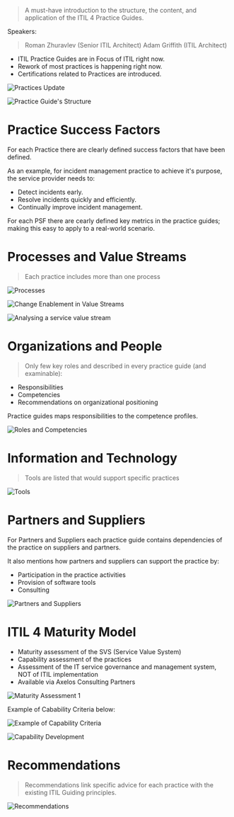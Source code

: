 > A must-have introduction to the structure, the content, and application of the ITIL 4 Practice Guides.

Speakers:

> Roman Zhuravlev (Senior ITIL Architect)
> Adam Griffith (ITIL Architect)

- ITIL Practice Guides are in Focus of ITIL right now.
- Rework of most practices is happening right now.
- Certifications related to Practices are introduced.

![Practices Update](./_img/2023-10-08-Practices-Update.png)
 
![Practice Guide's Structure](./_img/2023-10-08-Practice-Guide-Structure.png)
 
 # Practice Success Factors
 
 For each Practice there are clearly defined success factors that have been defined.
 
 As an example, for incident management practice to achieve it's purpose, the service provider needs to:
 
 - Detect incidents early.
 - Resolve incidents quickly and efficiently.
 - Continually improve incident management.

For each PSF there are cearly defined key metrics in the practice guides; making this easy to apply to a real-world scenario.

# Processes and  Value Streams

> Each practice includes more than one process

![Processes](./_img/2023-10-08-Processes.png)

![Change Enablement in Value Streams](./_img/2023-10-08-Change-Enablement-in-Value-Streams.png)

![Analysing a service value stream](./_img/2023-10-08-Analysing-a-service-value-stream.png)

# Organizations and People

> Only few key roles and described in every practice guide (and examinable):

- Responsibilities
- Competencies
- Recommendations on organizational positioning

Practice guides maps responsibilities to the competence profiles.

![Roles and Competencies](./_img/2023-10-08-Roles-and-Competencies.png)

# Information and Technology

> Tools are listed that would support specific practices

![Tools](./_img/2023-10-08-Tools.png)

# Partners and Suppliers

For Partners and Suppliers each practice guide contains dependencies of the practice on suppliers and partners.

It also mentions how partners and suppliers can support the practice by:

- Participation in the practice activities
- Provision of software tools
- Consulting

![Partners and Suppliers](image.png)

# ITIL 4 Maturity Model

- Maturity assessment of the SVS (Service Value System)
- Capability assessment of the practices
- Assessment of the IT service governance and management system, NOT of ITIL implementation
- Available via Axelos Consulting Partners

![Maturity Assessment 1](./_img/2023-10-08-Maturity-Assessement.png)

Example of Cabability Criteria below:

![Example of Capability Criteria](./_img/2023-10-08-Capability-Assessment.png)

![Capability Development](./_img/2023-10-08-Capability-Development.png)

# Recommendations 

> Recommendations link specific advice for each practice with the existing ITIL Guiding principles.

![Recommendations](./_img/2023-10-08-Recommendations.png)

